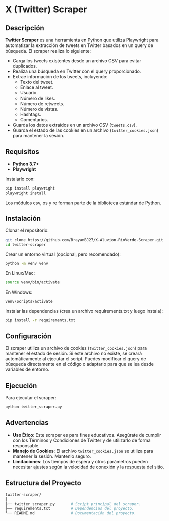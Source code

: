# X (Twitter) Scraper

## Descripción
**Twitter Scraper** es una herramienta en Python que utiliza Playwright para automatizar la extracción de tweets en Twitter basados en un query de búsqueda. El scraper realiza lo siguiente:

- Carga los tweets existentes desde un archivo CSV para evitar duplicados.
- Realiza una búsqueda en Twitter con el query proporcionado.
- Extrae información de los tweets, incluyendo:
    - Texto del tweet.
    - Enlace al tweet.
    - Usuario.
    - Número de likes.
    - Número de retweets.
    - Número de vistas.
    - Hashtags.
    - Comentarios.
- Guarda los datos extraídos en un archivo CSV (`tweets.csv`).
- Guarda el estado de las cookies en un archivo (`twitter_cookies.json`) para mantener la sesión.

## Requisitos

- **Python 3.7+**
- **Playwright**

Instalarlo con:

```bash
pip install playwright
playwright install
```

Los módulos csv, os y re forman parte de la biblioteca estándar de Python.

## Instalación

Clonar el repositorio:

```bash
git clone https://github.com/BrayanBJ27/X-Aluvion-RioVerde-Scraper.git
cd twitter-scraper
```

Crear un entorno virtual (opcional, pero recomendado):

```bash
python -m venv venv
```

En Linux/Mac:

```bash
source venv/bin/activate
```

En Windows:

```bash
venv\Scripts\activate
```

Instalar las dependencias (crea un archivo requirements.txt y luego instala):

```bash
pip install -r requirements.txt
```

## Configuración

El scraper utiliza un archivo de cookies (`twitter_cookies.json`) para mantener el estado de sesión.
Si este archivo no existe, se creará automáticamente al ejecutar el script.
Puedes modificar el query de búsqueda directamente en el código o adaptarlo para que se lea desde variables de entorno.

## Ejecución

Para ejecutar el scraper:

```bash
python twitter_scraper.py
```

## Advertencias

- **Uso Ético**: Este scraper es para fines educativos. Asegúrate de cumplir con los Términos y Condiciones de Twitter y de utilizarlo de forma responsable.
- **Manejo de Cookies**: El archivo `twitter_cookies.json` se utiliza para mantener la sesión. Mantenlo seguro.
- **Limitaciones**: Los tiempos de espera y otros parámetros pueden necesitar ajustes según la velocidad de conexión y la respuesta del sitio.

## Estructura del Proyecto

```bash
twitter-scraper/
│
├── twitter_scraper.py       # Script principal del scraper.
├── requirements.txt         # Dependencias del proyecto.
└── README.md                # Documentación del proyecto.
```